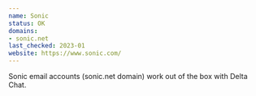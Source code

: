 ```yaml
---
name: Sonic
status: OK
domains:
- sonic.net
last_checked: 2023-01
website: https://www.sonic.com/
---
```

Sonic email accounts (sonic.net domain) work out of the box with Delta Chat.

